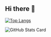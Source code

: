 ## Hi there 👋

[![Top Langs](https://github-readme-stats.vercel.app/api/top-langs/?username=WNomunomu)](https://github.com/anuraghazra/github-readme-stats)

![GitHub Stats Card](https://github-readme-stats.vercel.app/api?username=WNomunomu&count_private=true&show_icons=true&theme=tokyonight)

<!--
**WNomunomu/WNomunomu** is a ✨ _special_ ✨ repository because its `README.md` (this file) appears on your GitHub profile.

Here are some ideas to get you started:

- 🔭 I’m currently working on ...
- 🌱 I’m currently learning ...
- 👯 I’m looking to collaborate on ...
- 🤔 I’m looking for help with ...
- 💬 Ask me about ...
- 📫 How to reach me: ...
- 😄 Pronouns: ...
- ⚡ Fun fact: ...
-->
